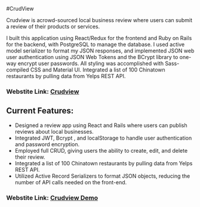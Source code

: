 



#CrudView

Crudview is acrowd-sourced local business review where users can submit a review of their products or services.

I built this application using React/Redux for the frontend and Ruby on Rails for the backend, with PostgreSQL to manage the database. I used active model serializer to format my JSON responses, and implemented JSON web user authentication using JSON Web Tokens and the BCrypt library to one-way encrypt user passwords. All styling was accomplished with Sass-compiled CSS and Material UI. Integrated a list of 100 Chinatown restaurants by pulling data from Yelps REST API.


### Webstite Link: [Crudview](https://crudview.herokuapp.com/)





## Current Features:
* Designed a review app using React and Rails where users can publish reviews about local businesses.
* Integrated JWT, Bcrypt , and localStorage to handle user authentication and password encryption.
* Employed full CRUD, giving users the ability to create, edit, and delete their review.
* Integrated a list of 100 Chinatown restaurants by pulling data from Yelps REST API.
* Utilized Active Record Serializers to format JSON objects, reducing the number of API calls needed on the front-end.




### Webstite Link: [Crudview Demo](https://www.youtube.com/watch?v=p1oKEfkNmiI&feature=youtu.be)
